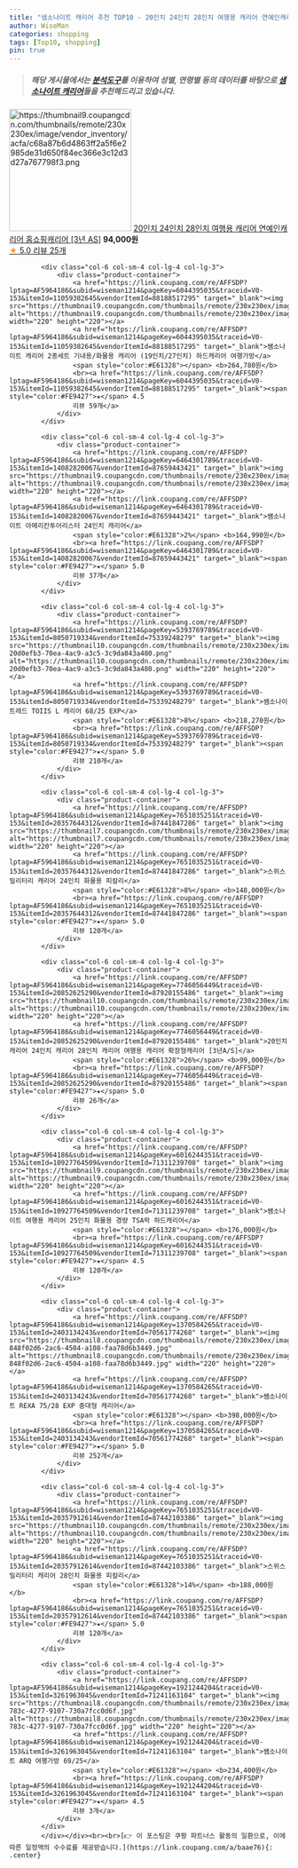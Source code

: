 ```yaml
---
title: "샘소나이트 캐리어 추천 TOP10 - 20인치 24인치 28인치 여행용 캐리어 연예인캐리어 홈쇼핑캐리어 [3년 AS]"
author: WiseMan
categories: shopping
tags: [Top10, shopping]
pin: true
---
```


> ##### 해당 게시물에서는 [**분석도구**](https://itemscout.io/)를 이용하여 **성별**, **연령별** 등의 데이터를 바탕으로 [**샘소나이트 캐리어**](https://link.coupang.com/a/baae76)들을 추천해드리고 있습니다.
<div class="container"><div class="row">
            <div class="col-6 col-sm-4 col-lg-4 col-lg-3">
                <div class="product-container">
                    <a href="https://link.coupang.com/re/AFFSDP?lptag=AF5964186&subid=wiseman1214&pageKey=7746069561&traceid=V0-153&itemId=20852683445&vendorItemId=87920212887" target="_blank"><img src="https://thumbnail9.coupangcdn.com/thumbnails/remote/230x230ex/image/vendor_inventory/acfa/c68a87b6d4863ff2a5f6e2985de31d650f84ec366e3c12d3d27a767798f3.png" alt="https://thumbnail9.coupangcdn.com/thumbnails/remote/230x230ex/image/vendor_inventory/acfa/c68a87b6d4863ff2a5f6e2985de31d650f84ec366e3c12d3d27a767798f3.png" width="220" height="220"></a>
                    <a href="https://link.coupang.com/re/AFFSDP?lptag=AF5964186&subid=wiseman1214&pageKey=7746069561&traceid=V0-153&itemId=20852683445&vendorItemId=87920212887" target="_blank">20인치 24인치 28인치 여행용 캐리어 연예인캐리어 홈쇼핑캐리어 [3년 AS]</a>
                    <span style="color:#E61328"></span> <b>94,000원</b>
                    <br><a href="https://link.coupang.com/re/AFFSDP?lptag=AF5964186&subid=wiseman1214&pageKey=7746069561&traceid=V0-153&itemId=20852683445&vendorItemId=87920212887" target="_blank"><span style="color:#FE9427">★</span> 5.0
                    리뷰 25개</a>
                </div>
            </div>
            
            <div class="col-6 col-sm-4 col-lg-4 col-lg-3">
                <div class="product-container">
                    <a href="https://link.coupang.com/re/AFFSDP?lptag=AF5964186&subid=wiseman1214&pageKey=6044395035&traceid=V0-153&itemId=11059382645&vendorItemId=88188517295" target="_blank"><img src="https://thumbnail9.coupangcdn.com/thumbnails/remote/230x230ex/image/vendor_inventory/7068/a92460d5b77667c2c7b3c84f8d6d2fa0db7457a8715046fac7a8f6d2236b.png" alt="https://thumbnail9.coupangcdn.com/thumbnails/remote/230x230ex/image/vendor_inventory/7068/a92460d5b77667c2c7b3c84f8d6d2fa0db7457a8715046fac7a8f6d2236b.png" width="220" height="220"></a>
                    <a href="https://link.coupang.com/re/AFFSDP?lptag=AF5964186&subid=wiseman1214&pageKey=6044395035&traceid=V0-153&itemId=11059382645&vendorItemId=88188517295" target="_blank">쌤소나이트 캐리어 2종세트 기내용/화물용 캐리어 (19인치/27인치) 하드캐리어 여행가방</a>
                    <span style="color:#E61328"></span> <b>264,780원</b>
                    <br><a href="https://link.coupang.com/re/AFFSDP?lptag=AF5964186&subid=wiseman1214&pageKey=6044395035&traceid=V0-153&itemId=11059382645&vendorItemId=88188517295" target="_blank"><span style="color:#FE9427">★</span> 4.5
                    리뷰 59개</a>
                </div>
            </div>
            
            <div class="col-6 col-sm-4 col-lg-4 col-lg-3">
                <div class="product-container">
                    <a href="https://link.coupang.com/re/AFFSDP?lptag=AF5964186&subid=wiseman1214&pageKey=6464301789&traceid=V0-153&itemId=14082820067&vendorItemId=87659443421" target="_blank"><img src="https://thumbnail9.coupangcdn.com/thumbnails/remote/230x230ex/image/vendor_inventory/4931/3a1e395cdb3654e103232a2991d287bbca8b93c4ced66253008df778e517.jpg" alt="https://thumbnail9.coupangcdn.com/thumbnails/remote/230x230ex/image/vendor_inventory/4931/3a1e395cdb3654e103232a2991d287bbca8b93c4ced66253008df778e517.jpg" width="220" height="220"></a>
                    <a href="https://link.coupang.com/re/AFFSDP?lptag=AF5964186&subid=wiseman1214&pageKey=6464301789&traceid=V0-153&itemId=14082820067&vendorItemId=87659443421" target="_blank">쌤소나이트 아메리칸투어리스터 24인치 캐리어</a>
                    <span style="color:#E61328">2%</span> <b>164,990원</b>
                    <br><a href="https://link.coupang.com/re/AFFSDP?lptag=AF5964186&subid=wiseman1214&pageKey=6464301789&traceid=V0-153&itemId=14082820067&vendorItemId=87659443421" target="_blank"><span style="color:#FE9427">★</span> 5.0
                    리뷰 37개</a>
                </div>
            </div>
            
            <div class="col-6 col-sm-4 col-lg-4 col-lg-3">
                <div class="product-container">
                    <a href="https://link.coupang.com/re/AFFSDP?lptag=AF5964186&subid=wiseman1214&pageKey=5393769789&traceid=V0-153&itemId=8050719334&vendorItemId=75339248279" target="_blank"><img src="https://thumbnail10.coupangcdn.com/thumbnails/remote/230x230ex/image/retail/images/576267504335386-20d0efb3-70ea-4ac9-a3c5-3c9da843a480.png" alt="https://thumbnail10.coupangcdn.com/thumbnails/remote/230x230ex/image/retail/images/576267504335386-20d0efb3-70ea-4ac9-a3c5-3c9da843a480.png" width="220" height="220"></a>
                    <a href="https://link.coupang.com/re/AFFSDP?lptag=AF5964186&subid=wiseman1214&pageKey=5393769789&traceid=V0-153&itemId=8050719334&vendorItemId=75339248279" target="_blank">쌤소나이트레드 TOIIS L 캐리어 68/25 EXP</a>
                    <span style="color:#E61328">8%</span> <b>218,270원</b>
                    <br><a href="https://link.coupang.com/re/AFFSDP?lptag=AF5964186&subid=wiseman1214&pageKey=5393769789&traceid=V0-153&itemId=8050719334&vendorItemId=75339248279" target="_blank"><span style="color:#FE9427">★</span> 5.0
                    리뷰 210개</a>
                </div>
            </div>
            
            <div class="col-6 col-sm-4 col-lg-4 col-lg-3">
                <div class="product-container">
                    <a href="https://link.coupang.com/re/AFFSDP?lptag=AF5964186&subid=wiseman1214&pageKey=7651035251&traceid=V0-153&itemId=20357644312&vendorItemId=87441847286" target="_blank"><img src="https://thumbnail7.coupangcdn.com/thumbnails/remote/230x230ex/image/vendor_inventory/39ef/d6ff61a050f3b93816bdac20dae2907448dfd6b2703bc505dcc9775f3513.jpg" alt="https://thumbnail7.coupangcdn.com/thumbnails/remote/230x230ex/image/vendor_inventory/39ef/d6ff61a050f3b93816bdac20dae2907448dfd6b2703bc505dcc9775f3513.jpg" width="220" height="220"></a>
                    <a href="https://link.coupang.com/re/AFFSDP?lptag=AF5964186&subid=wiseman1214&pageKey=7651035251&traceid=V0-153&itemId=20357644312&vendorItemId=87441847286" target="_blank">스위스밀리터리 캐리어 24인치 화물용 피칼리</a>
                    <span style="color:#E61328">8%</span> <b>148,000원</b>
                    <br><a href="https://link.coupang.com/re/AFFSDP?lptag=AF5964186&subid=wiseman1214&pageKey=7651035251&traceid=V0-153&itemId=20357644312&vendorItemId=87441847286" target="_blank"><span style="color:#FE9427">★</span> 5.0
                    리뷰 120개</a>
                </div>
            </div>
            
            <div class="col-6 col-sm-4 col-lg-4 col-lg-3">
                <div class="product-container">
                    <a href="https://link.coupang.com/re/AFFSDP?lptag=AF5964186&subid=wiseman1214&pageKey=7746056449&traceid=V0-153&itemId=20852625290&vendorItemId=87920155486" target="_blank"><img src="https://thumbnail10.coupangcdn.com/thumbnails/remote/230x230ex/image/vendor_inventory/9f8f/78e8251a6da0af143dc8749edffba27286551dbb15a9a2730d5e63f88247.png" alt="https://thumbnail10.coupangcdn.com/thumbnails/remote/230x230ex/image/vendor_inventory/9f8f/78e8251a6da0af143dc8749edffba27286551dbb15a9a2730d5e63f88247.png" width="220" height="220"></a>
                    <a href="https://link.coupang.com/re/AFFSDP?lptag=AF5964186&subid=wiseman1214&pageKey=7746056449&traceid=V0-153&itemId=20852625290&vendorItemId=87920155486" target="_blank">20인치 캐리어 24인치 캐리어 28인치 캐리어 여행용 캐리어 확장형캐리어 [3년A/S]</a>
                    <span style="color:#E61328">26%</span> <b>99,000원</b>
                    <br><a href="https://link.coupang.com/re/AFFSDP?lptag=AF5964186&subid=wiseman1214&pageKey=7746056449&traceid=V0-153&itemId=20852625290&vendorItemId=87920155486" target="_blank"><span style="color:#FE9427">★</span> 5.0
                    리뷰 26개</a>
                </div>
            </div>
            
            <div class="col-6 col-sm-4 col-lg-4 col-lg-3">
                <div class="product-container">
                    <a href="https://link.coupang.com/re/AFFSDP?lptag=AF5964186&subid=wiseman1214&pageKey=6016244351&traceid=V0-153&itemId=10927764509&vendorItemId=71311239708" target="_blank"><img src="https://thumbnail9.coupangcdn.com/thumbnails/remote/230x230ex/image/vendor_inventory/5959/70991b3cee1e2e12f2ba5423f79464996eae5aea1f63b6823df930b289dc.jpg" alt="https://thumbnail9.coupangcdn.com/thumbnails/remote/230x230ex/image/vendor_inventory/5959/70991b3cee1e2e12f2ba5423f79464996eae5aea1f63b6823df930b289dc.jpg" width="220" height="220"></a>
                    <a href="https://link.coupang.com/re/AFFSDP?lptag=AF5964186&subid=wiseman1214&pageKey=6016244351&traceid=V0-153&itemId=10927764509&vendorItemId=71311239708" target="_blank">쌤소나이트 여행용 캐리어 25인치 화물용 경량 TSA락 하드캐리어</a>
                    <span style="color:#E61328"></span> <b>176,000원</b>
                    <br><a href="https://link.coupang.com/re/AFFSDP?lptag=AF5964186&subid=wiseman1214&pageKey=6016244351&traceid=V0-153&itemId=10927764509&vendorItemId=71311239708" target="_blank"><span style="color:#FE9427">★</span> 4.5
                    리뷰 120개</a>
                </div>
            </div>
            
            <div class="col-6 col-sm-4 col-lg-4 col-lg-3">
                <div class="product-container">
                    <a href="https://link.coupang.com/re/AFFSDP?lptag=AF5964186&subid=wiseman1214&pageKey=1370584265&traceid=V0-153&itemId=2403134243&vendorItemId=70561774268" target="_blank"><img src="https://thumbnail8.coupangcdn.com/thumbnails/remote/230x230ex/image/retail/images/446765907707331-848f02d6-2ac6-4504-a108-faa78d6b3449.jpg" alt="https://thumbnail8.coupangcdn.com/thumbnails/remote/230x230ex/image/retail/images/446765907707331-848f02d6-2ac6-4504-a108-faa78d6b3449.jpg" width="220" height="220"></a>
                    <a href="https://link.coupang.com/re/AFFSDP?lptag=AF5964186&subid=wiseman1214&pageKey=1370584265&traceid=V0-153&itemId=2403134243&vendorItemId=70561774268" target="_blank">쌤소나이트 REXA 75/28 EXP 중대형 캐리어</a>
                    <span style="color:#E61328"></span> <b>398,000원</b>
                    <br><a href="https://link.coupang.com/re/AFFSDP?lptag=AF5964186&subid=wiseman1214&pageKey=1370584265&traceid=V0-153&itemId=2403134243&vendorItemId=70561774268" target="_blank"><span style="color:#FE9427">★</span> 5.0
                    리뷰 252개</a>
                </div>
            </div>
            
            <div class="col-6 col-sm-4 col-lg-4 col-lg-3">
                <div class="product-container">
                    <a href="https://link.coupang.com/re/AFFSDP?lptag=AF5964186&subid=wiseman1214&pageKey=7651035251&traceid=V0-153&itemId=20357912614&vendorItemId=87442103386" target="_blank"><img src="https://thumbnail10.coupangcdn.com/thumbnails/remote/230x230ex/image/vendor_inventory/e233/caa39a2a48ab367fb95facffe28ddac6efe3fef78acb7044ce854ff6f617.jpg" alt="https://thumbnail10.coupangcdn.com/thumbnails/remote/230x230ex/image/vendor_inventory/e233/caa39a2a48ab367fb95facffe28ddac6efe3fef78acb7044ce854ff6f617.jpg" width="220" height="220"></a>
                    <a href="https://link.coupang.com/re/AFFSDP?lptag=AF5964186&subid=wiseman1214&pageKey=7651035251&traceid=V0-153&itemId=20357912614&vendorItemId=87442103386" target="_blank">스위스밀리터리 캐리어 28인치 화물용 피칼리</a>
                    <span style="color:#E61328">14%</span> <b>188,000원</b>
                    <br><a href="https://link.coupang.com/re/AFFSDP?lptag=AF5964186&subid=wiseman1214&pageKey=7651035251&traceid=V0-153&itemId=20357912614&vendorItemId=87442103386" target="_blank"><span style="color:#FE9427">★</span> 5.0
                    리뷰 120개</a>
                </div>
            </div>
            
            <div class="col-6 col-sm-4 col-lg-4 col-lg-3">
                <div class="product-container">
                    <a href="https://link.coupang.com/re/AFFSDP?lptag=AF5964186&subid=wiseman1214&pageKey=1921244204&traceid=V0-153&itemId=3261963045&vendorItemId=71241163104" target="_blank"><img src="https://thumbnail8.coupangcdn.com/thumbnails/remote/230x230ex/image/retail/images/2020/03/17/19/3/cd3715f0-783c-4277-9107-730a7fcc0d6f.jpg" alt="https://thumbnail8.coupangcdn.com/thumbnails/remote/230x230ex/image/retail/images/2020/03/17/19/3/cd3715f0-783c-4277-9107-730a7fcc0d6f.jpg" width="220" height="220"></a>
                    <a href="https://link.coupang.com/re/AFFSDP?lptag=AF5964186&subid=wiseman1214&pageKey=1921244204&traceid=V0-153&itemId=3261963045&vendorItemId=71241163104" target="_blank">쌤소나이트 ARQ 여행가방 69/25</a>
                    <span style="color:#E61328"></span> <b>234,400원</b>
                    <br><a href="https://link.coupang.com/re/AFFSDP?lptag=AF5964186&subid=wiseman1214&pageKey=1921244204&traceid=V0-153&itemId=3261963045&vendorItemId=71241163104" target="_blank"><span style="color:#FE9427">★</span> 4.5
                    리뷰 3개</a>
                </div>
            </div>
            </div></div><br><br>[👉 이 포스팅은 쿠팡 파트너스 활동의 일환으로, 이에 따른 일정액의 수수료를 제공받습니다.](https://link.coupang.com/a/baae76){: .center}